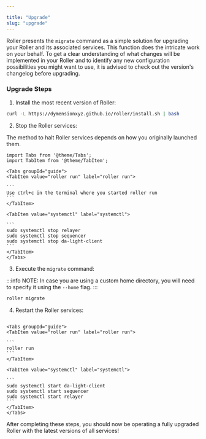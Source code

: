 ```yaml
---

title: "Upgrade"
slug: "upgrade"
---
```


Roller presents the `migrate` command as a simple solution for upgrading your Roller and its associated services. This function does the intricate work on your behalf. To get a clear understanding of what changes will be implemented in your Roller and to identify any new configuration possibilities you might want to use, it is advised to check out the version's changelog before upgrading.

### Upgrade Steps

1. Install the most recent version of Roller:

```sh
curl -L https://dymensionxyz.github.io/roller/install.sh | bash
```

2. Stop the Roller services:

The method to halt Roller services depends on how you originally launched them.

````mdx-code-block
import Tabs from '@theme/Tabs';
import TabItem from '@theme/TabItem';

<Tabs groupId="guide">
<TabItem value="roller run" label="roller run">

```
Use ctrl+c in the terminal where you started roller run
```
</TabItem>

<TabItem value="systemctl" label="systemctl">

```
sudo systemctl stop relayer
sudo systemctl stop sequencer
sudo systemctl stop da-light-client
```
</TabItem>
</Tabs>
````

3. Execute the `migrate` command:

:::info NOTE:
In case you are using a custom home directory, you will need to specify it using the `--home` flag.
:::
```sh
roller migrate
```

4. Restart the Roller services:

````mdx-code-block

<Tabs groupId="guide">
<TabItem value="roller run" label="roller run">

```
roller run
```
</TabItem>

<TabItem value="systemctl" label="systemctl">

```
sudo systemctl start da-light-client
sudo systemctl start sequencer
sudo systemctl start relayer
```
</TabItem>
</Tabs>
````

After completing these steps, you should now be operating a fully upgraded Roller with the latest versions of all services!